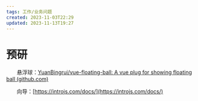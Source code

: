```yaml
---
tags: 工作/业务问题
created: 2023-11-03T22:29
updated: 2023-11-13T19:27
---
```

# 预研

　　悬浮球：[YuanBingrui/vue-floating-ball: A vue plug for showing floating ball (github.com)](https://github.com/YuanBingrui/vue-floating-ball)

　　向导：[https://introjs.com/docs/](https://introjs.com/docs/)
